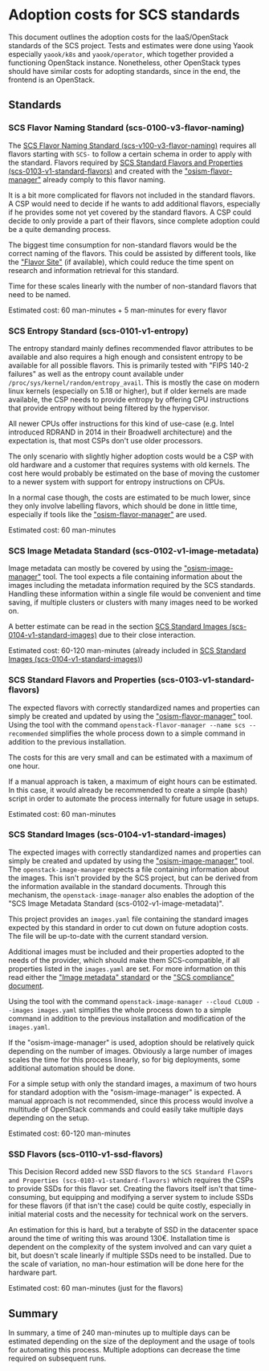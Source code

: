 # Adoption costs for SCS standards

This document outlines the adoption costs for the IaaS/OpenStack standards of the SCS project. Tests and estimates were
done using Yaook especially `yaook/k8s` and `yaook/operator`, which together provided a functioning OpenStack instance.
Nonetheless, other OpenStack types should have similar costs for adopting standards, since in the end, the frontend
is an OpenStack.

## Standards

### SCS Flavor Naming Standard (scs-0100-v3-flavor-naming)

The [SCS Flavor Naming Standard (scs-v100-v3-flavor-naming)](https://github.com/SovereignCloudStack/standards/blob/main/Standards/scs-v100-v3-flavor-naming.md)
requires all flavors starting with `SCS-` to follow a certain schema in order to apply with the standard.
Flavors required by [SCS Standard Flavors and Properties (scs-0103-v1-standard-flavors)](#scs-standard-flavors-and-properties-scs-0103-v1-standard-flavors)
and created with the ["osism-flavor-manager"](https://github.com/osism/openstack-flavor-manager) already comply to this flavor naming.

It is a bit more complicated for flavors not included in the standard flavors. A CSP would need to decide if he wants
to add additional flavors, especially if he provides some not yet covered by the standard flavors.
A CSP could decide to only provide a part of their flavors, since complete adoption could be a quite demanding process.

The biggest time consumption for non-standard flavors would be the correct naming of the flavors.
This could be assisted by different tools, like the ["Flavor Site"](https://flavors.scs.community) (if available), which
could reduce the time spent on research and information retrieval for this standard.

Time for these scales linearly with the number of non-standard flavors that need to be named.

Estimated cost: 60 man-minutes + 5 man-minutes for every flavor

### SCS Entropy Standard (scs-0101-v1-entropy)

The entropy standard mainly defines recommended flavor attributes to be available and also requires a high enough and
consistent entropy to be available for all possible flavors. This is primarily tested with "FIPS 140-2 failures" as well
as the entropy count available under `/proc/sys/kernel/random/entropy_avail`.
This is mostly the case on modern linux kernels (especially on 5.18 or higher), but if older kernels are made available,
the CSP needs to provide entropy by offering CPU instructions that provide entropy without being filtered by the hypervisor.

All newer CPUs offer instructions for this kind of use-case (e.g. Intel introduced RDRAND in 2014 in their Broadwell architecture)
and the expectation is, that most CSPs don't use older processors.

The only scenario with slightly higher adoption costs would be a CSP with old hardware and a customer that requires
systems with old kernels. The cost here would probably be estimated on the base of moving the customer to a newer system
with support for entropy instructions on CPUs.

In a normal case though, the costs are estimated to be much lower, since they only involve labelling flavors, which
should be done in little time, especially if tools like the ["osism-flavor-manager"](https://github.com/osism/openstack-flavor-manager) are used.

Estimated cost: 60 man-minutes

### SCS Image Metadata Standard (scs-0102-v1-image-metadata)

Image metadata can mostly be covered by using the ["osism-image-manager"](https://github.com/osism/openstack-image-manager) tool.
The tool expects a file containing information about the images including the metadata information required by the
SCS standards. Handling these information within a single file would be convenient and time saving, if multiple clusters
or clusters with many images need to be worked on.

A better estimate can be read in the section [SCS Standard Images (scs-0104-v1-standard-images)](#scs-standard-images-scs-0104-v1-standard-images)
due to their close interaction.

Estimated cost: 60-120 man-minutes (already included in [SCS Standard Images (scs-0104-v1-standard-images)](#scs-standard-images-scs-0104-v1-standard-images))

### SCS Standard Flavors and Properties (scs-0103-v1-standard-flavors)

The expected flavors with correctly standardized names and properties can simply be created and updated
by using the ["osism-flavor-manager"](https://github.com/osism/openstack-flavor-manager) tool.
Using the tool with the command `openstack-flavor-manager --name scs --recommended` simplifies the whole process
down to a simple command in addition to the previous installation.

The costs for this are very small and can be estimated with a maximum of one hour.

If a manual approach is taken, a maximum of eight hours can be estimated. In this case, it would already be recommended
to create a simple (bash) script in order to automate the process internally for future usage in setups.

Estimated cost: 60 man-minutes

### SCS Standard Images (scs-0104-v1-standard-images)

The expected images with correctly standardized names and properties can simply be created and updated
by using the ["osism-image-manager"](https://github.com/osism/openstack-image-manager) tool.
The `openstack-image-manager` expects a file containing information about the images. This isn't provided by the SCS
project, but can be derived from the information available in the standard documents. Through this mechanism, the
`openstack-image-manager` also enables the adoption of the "SCS Image Metadata Standard (scs-0102-v1-image-metadata)".

This project provides an `images.yaml` file containing the standard images expected by this standard in order to cut
down on future adoption costs. The file will be up-to-date with the current standard version.

Additional images must be included and their properties adopted to the needs of the provider,
which should make them SCS-compatible, if all properties listed in the `images.yaml` are set.
For more information on this read either the ["Image metadata" standard](https://github.com/SovereignCloudStack/standards/blob/main/Standards/scs-0102-v1-image-metadata.md)
or the ["SCS compliance" document](scs-compliance.md).

Using the tool with the command `openstack-image-manager --cloud CLOUD --images images.yaml` simplifies the whole process
down to a simple command in addition to the previous installation and modification of the `images.yaml`.

If the "osism-image-manager" is used, adoption should be relatively quick depending on the number of images.
Obviously a large number of images scales the time for this process linearly, so for big deployments, some additional
automation should be done.

For a simple setup with only the standard images, a maximum of two hours for standard adoption with the "osism-image-manager"
is expected.
A manual approach is not recommended, since this process would involve a multitude of OpenStack commands and could easily
take multiple days depending on the setup.

Estimated cost: 60-120 man-minutes

### SSD Flavors (scs-0110-v1-ssd-flavors)

This Decision Record added new SSD flavors to the `SCS Standard Flavors and Properties (scs-0103-v1-standard-flavors)`
which requires the CSPs to provide SSDs for this flavor set. Creating the flavors itself isn't that time-consuming,
but equipping and modifying a server system to include SSDs for these flavors (if that isn't the case) could be quite
costly, especially in initial material costs and the necessity for technical work on the servers.

An estimation for this is hard, but a terabyte of SSD in the datacenter space around the time of writing this was around
130€. Installation time is dependent on the complexity of the system involved and can vary quiet a bit, but doesn't
scale linearly if multiple SSDs need to be installed. Due to the scale of variation, no man-hour estimation will be done
here for the hardware part.

Estimated cost: 60 man-minutes (just for the flavors)

## Summary

In summary, a time of 240 man-minutes up to multiple days can be estimated depending on the size of the deployment and the
usage of tools for automating this process.
Multiple adoptions can decrease the time required on subsequent runs.
